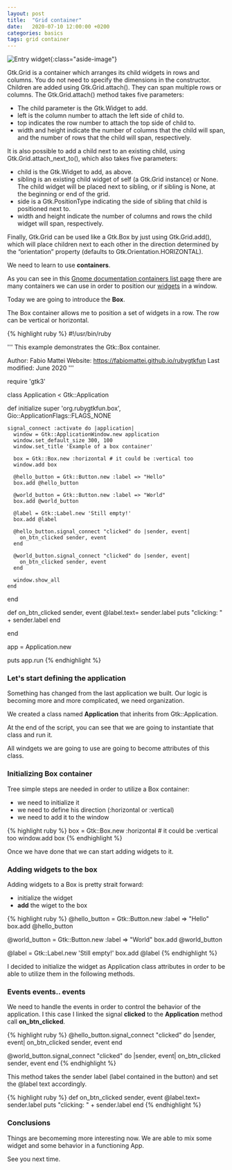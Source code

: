 ```yaml
---
layout: post
title:  "Grid container"
date:   2020-07-10 12:00:00 +0200
categories: basics
tags: grid container
---
```


![Entry widget](/rubygtkfun/images/posts/box.png){:class="aside-image"}

Gtk.Grid is a container which arranges its child widgets in rows and columns.
You do not need to specify the dimensions in the constructor. 
Children are added using Gtk.Grid.attach(). 
They can span multiple rows or columns. 
The Gtk.Grid.attach() method takes five parameters:

* The child parameter is the Gtk.Widget to add.
* left is the column number to attach the left side of child to.
* top indicates the row number to attach the top side of child to.
* width and height indicate the number of columns that the child will span, and the number of rows that the child will span, respectively.


     

It is also possible to add a child next to an existing child, using Gtk.Grid.attach_next_to(), which also takes five parameters:

* child is the Gtk.Widget to add, as above.
* sibling is an existing child widget of self (a Gtk.Grid instance) or None. The child widget will be placed next to sibling, or if sibling is None, at the beginning or end of the grid.
* side is a Gtk.PositionType indicating the side of sibling that child is positioned next to.
* width and height indicate the number of columns and rows the child widget will span, respectively.

Finally, Gtk.Grid can be used like a Gtk.Box by just using Gtk.Grid.add(), which will place children next to each other in the direction determined by the “orientation” property (defaults to Gtk.Orientation.HORIZONTAL).






We need to learn to use **containers**.

As you can see in this [Gnome documentation containers list page](https://developer.gnome.org/gtk3/stable/LayoutContainers.html) 
there are many containers we can use in order to position our [widgets](https://developer.gnome.org/gtk3/stable/ch03.html) 
in a window.

Today we are going to introduce the **Box**.

The Box container allows me to position a set of widgets in a row. The row can be vertical or horizontal.

{% highlight ruby %}
#!/usr/bin/ruby

'''
This example demonstrates the Gtk::Box container.

Author: Fabio Mattei
Website: https://fabiomattei.github.io/rubygtkfun
Last modified: June 2020
'''

require 'gtk3'

class Application < Gtk::Application

  def initialize
    super 'org.rubygtkfun.box', Gio::ApplicationFlags::FLAGS_NONE

    signal_connect :activate do |application|
      window = Gtk::ApplicationWindow.new application
      window.set_default_size 300, 100
      window.set_title 'Example of a box container'

      box = Gtk::Box.new :horizontal # it could be :vertical too
      window.add box

      @hello_button = Gtk::Button.new :label => "Hello"
      box.add @hello_button

      @world_button = Gtk::Button.new :label => "World"
      box.add @world_button

      @label = Gtk::Label.new 'Still empty!'
      box.add @label

      @hello_button.signal_connect "clicked" do |sender, event| 
        on_btn_clicked sender, event
      end

      @world_button.signal_connect "clicked" do |sender, event| 
        on_btn_clicked sender, event
      end

      window.show_all
    end

  end

  def on_btn_clicked sender, event
    @label.text= sender.label
    puts "clicking: " + sender.label
  end

end


app = Application.new

puts app.run
{% endhighlight %}

### Let's start defining the application

Something has changed from the last application we built.
Our logic is becoming more and more complicated, we need organization.

We created a class named **Application** that inherits from Gtk::Application.

At the end of the script, you can see that we are going to instantiate that class and run it.

All windgets we are going to use are going to become attributes of this class.

### Initializing Box container

Tree simple steps are needed in order to utilize a Box container:

* we need to initialize it
* we need to define his direction (:horizontal or :vertical) 
* we need to add it to the window

{% highlight ruby %}
box = Gtk::Box.new :horizontal # it could be :vertical too
window.add box
{% endhighlight %}

Once we have done that we can start adding widgets to it.

### Adding widgets to the box

Adding widgets to a Box is pretty strait forward:

* initialize the widget
* **add** the wiget to the box

{% highlight ruby %}
@hello_button = Gtk::Button.new :label => "Hello"
box.add @hello_button

@world_button = Gtk::Button.new :label => "World"
box.add @world_button

@label = Gtk::Label.new 'Still empty!'
box.add @label
{% endhighlight %}

I decided to initialize the widget as Application class attributes in order to be able to utilize them in 
the following methods.

### Events events.. events

We need to handle the events in order to control the behavior of the application.
I this case I linked the signal **clicked** to the **Application** method call **on_btn_clicked**.

{% highlight ruby %}
@hello_button.signal_connect "clicked" do |sender, event| 
  on_btn_clicked sender, event
end

@world_button.signal_connect "clicked" do |sender, event| 
  on_btn_clicked sender, event
end
{% endhighlight %}

This method takes the sender label (label contained in the button) and set the @label text accordingly.

{% highlight ruby %}
def on_btn_clicked sender, event
  @label.text= sender.label
  puts "clicking: " + sender.label
end
{% endhighlight %}

### Conclusions

Things are becomeming more interesting now.
We are able to mix some widget and some behavior in a functioning App.

See you next time.
